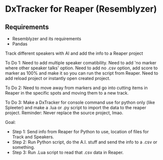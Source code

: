 # DxTracker for Reaper (Resemblyzer)

## Requirements
- Resemblyzer and its requirements
- Pandas

Track different speakers with AI and add the info to a Reaper project

To Do 1:
Need to add multiple speaker comatibility.
Need to add 'no marker where other speaker talks' option.
Need to add no .csv option, add score to marker as 100% and make it so you can run the script from Reaper.
Need to add reload project or instantly open created project.

To Do 2:
Need to move away from markers and go into cutting items in Reaper in the specific spots and moving them to a new track.

To Do 3:
Make a DxTracker for console command use for python only (like Spleeter) and make a .lua or .py script to import the data to the reaper project.
Reminder: Never replace the source project, lmao.

Goal:
- Step 1: Send info from Reaper for Python to use, location of files for Track and Speakers.
- Step 2: Run Python script, do the A.I. stuff and send the info to a .csv or something.
- Step 3: Run .Lua script to read that .csv data in Reaper.
